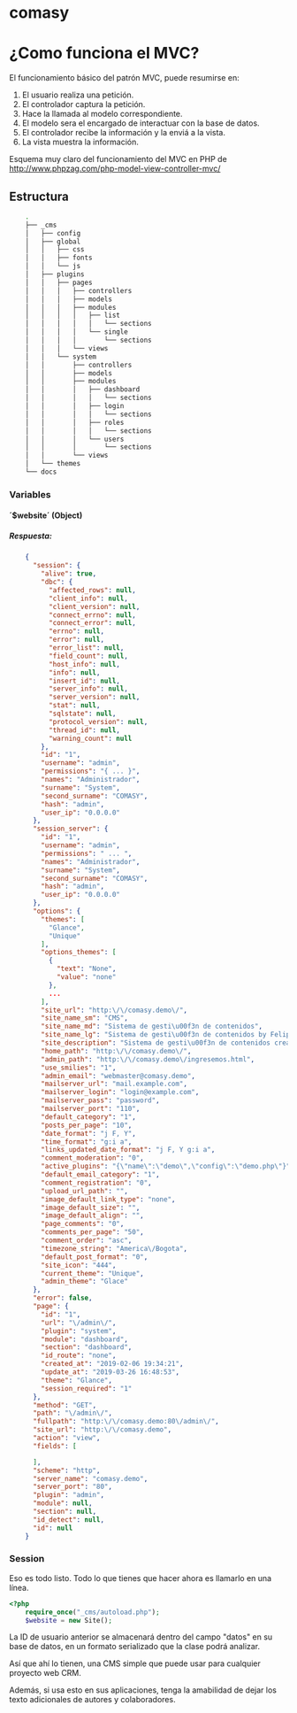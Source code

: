 # comasy
# ¿Como funciona el MVC?

El funcionamiento básico del patrón MVC, puede resumirse en:

1. El usuario realiza una petición.
2. El controlador captura la petición.
3. Hace la llamada al modelo correspondiente.
4. El modelo sera el encargado de interactuar con la base de datos.
5. El controlador recibe la información y la enviá a la vista.
6. La vista muestra la información.

Esquema muy claro del funcionamiento del MVC en PHP de http://www.phpzag.com/php-model-view-controller-mvc/

## Estructura
~~~sh
	.
	├── _cms
	│   ├── config
	│   ├── global
	│   │   ├── css
	│   │   ├── fonts
	│   │   └── js
	│   ├── plugins
	│   │   ├── pages
	│   │   │   ├── controllers
	│   │   │   ├── models
	│   │   │   ├── modules
	│   │   │   │   ├── list
	│   │   │   │   │   └── sections
	│   │   │   │   └── single
	│   │   │   │       └── sections
	│   │   │   └── views
	│   │   └── system
	│   │       ├── controllers
	│   │       ├── models
	│   │       ├── modules
	│   │       │   ├── dashboard
	│   │       │   │   └── sections
	│   │       │   ├── login
	│   │       │   │   └── sections
	│   │       │   ├── roles
	│   │       │   │   └── sections
	│   │       │   └── users
	│   │       │       └── sections
	│   │       └── views
	│   └── themes
	└── docs
~~~



### Variables

#### ´$website´ (Object)
##### Respuesta: 
~~~json
	{
	  "session": {
		"alive": true,
		"dbc": {
		  "affected_rows": null,
		  "client_info": null,
		  "client_version": null,
		  "connect_errno": null,
		  "connect_error": null,
		  "errno": null,
		  "error": null,
		  "error_list": null,
		  "field_count": null,
		  "host_info": null,
		  "info": null,
		  "insert_id": null,
		  "server_info": null,
		  "server_version": null,
		  "stat": null,
		  "sqlstate": null,
		  "protocol_version": null,
		  "thread_id": null,
		  "warning_count": null
		},
		"id": "1",
		"username": "admin",
		"permissions": "{ ... }",
		"names": "Administrador",
		"surname": "System",
		"second_surname": "COMASY",
		"hash": "admin",
		"user_ip": "0.0.0.0"
	  },
	  "session_server": {
		"id": "1",
		"username": "admin",
		"permissions": " ... ",
		"names": "Administrador",
		"surname": "System",
		"second_surname": "COMASY",
		"hash": "admin",
		"user_ip": "0.0.0.0"
	  },
	  "options": {
		"themes": [
		  "Glance",
		  "Unique"
		],
		"options_themes": [
		  {
			"text": "None",
			"value": "none"
		  },
		  ...
		],
		"site_url": "http:\/\/comasy.demo\/",
		"site_name_sm": "CMS",
		"site_name_md": "Sistema de gesti\u00f3n de contenidos",
		"site_name_lg": "Sistema de gesti\u00f3n de contenidos by FelipheGomez",
		"site_description": "Sistema de gesti\u00f3n de contenidos creado por Andres Felipe Gomez Maya o FelipheGomez.",
		"home_path": "http:\/\/comasy.demo\/",
		"admin_path": "http:\/\/comasy.demo\/ingresemos.html",
		"use_smilies": "1",
		"admin_email": "webmaster@comasy.demo",
		"mailserver_url": "mail.example.com",
		"mailserver_login": "login@example.com",
		"mailserver_pass": "password",
		"mailserver_port": "110",
		"default_category": "1",
		"posts_per_page": "10",
		"date_format": "j F, Y",
		"time_format": "g:i a",
		"links_updated_date_format": "j F, Y g:i a",
		"comment_moderation": "0",
		"active_plugins": "{\"name\":\"demo\",\"config\":\"demo.php\"}",
		"default_email_category": "1",
		"comment_registration": "0",
		"upload_url_path": "",
		"image_default_link_type": "none",
		"image_default_size": "",
		"image_default_align": "",
		"page_comments": "0",
		"comments_per_page": "50",
		"comment_order": "asc",
		"timezone_string": "America\/Bogota",
		"default_post_format": "0",
		"site_icon": "444",
		"current_theme": "Unique",
		"admin_theme": "Glace"
	  },
	  "error": false,
	  "page": {
		"id": "1",
		"url": "\/admin\/",
		"plugin": "system",
		"module": "dashboard",
		"section": "dashboard",
		"id_route": "none",
		"created_at": "2019-02-06 19:34:21",
		"update_at": "2019-03-26 16:48:53",
		"theme": "Glance",
		"session_required": "1"
	  },
	  "method": "GET",
	  "path": "\/admin\/",
	  "fullpath": "http:\/\/comasy.demo:80\/admin\/",
	  "site_url": "http:\/\/comasy.demo",
	  "action": "view",
	  "fields": [

	  ],
	  "scheme": "http",
	  "server_name": "comasy.demo",
	  "server_port": "80",
	  "plugin": "admin",
	  "module": null,
	  "section": null,
	  "id_detect": null,
	  "id": null
	}
~~~

### Session
Eso es todo listo. Todo lo que tienes que hacer ahora es llamarlo en una línea.

~~~php
<?php 
	require_once("_cms/autoload.php");
	$website = new Site();
~~~

La ID de usuario anterior se almacenará dentro del campo "datos" en su base de datos, en un formato serializado que la clase podrá analizar.

Así que ahí lo tienen, una CMS simple que puede usar para cualquier proyecto web CRM.

Además, si usa esto en sus aplicaciones, tenga la amabilidad de dejar los texto adicionales de autores y colaboradores.
